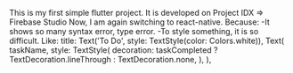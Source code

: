 This is my first simple flutter project.
It is developed on Project IDX => Firebase Studio
Now, I am again switching to react-native.
Because:
  -It shows so many syntax error, type error.
  -To style something, it is so difficult. Like: 
              title: Text('To Do', style: TextStyle(color: Colors.white)),
              Text(
                taskName,
                style: TextStyle(
                  decoration:
                      taskCompleted
                          ? TextDecoration.lineThrough
                          : TextDecoration.none,
                ),
              ),
